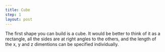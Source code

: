 ```yaml
---
title: Cube
step: 1
layout: post
---
```


The first shape you can build is a cube. It would be better to think of it as a rectangle, all the sides are at right angles to the others, and the length of the x, y and z dimentions can be specified individually. 

<script src="https://gist.github.com/madhephaestus/185a0aad1f898ab32e5e.js"></script>
